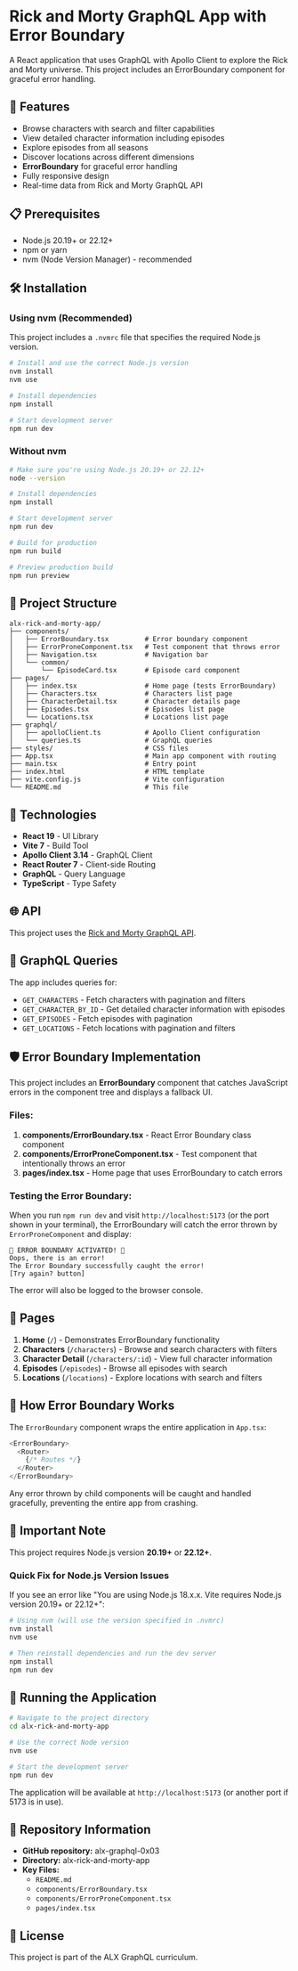 # Rick and Morty GraphQL App with Error Boundary

A React application that uses GraphQL with Apollo Client to explore the Rick and Morty universe. This project includes an ErrorBoundary component for graceful error handling.

## 🚀 Features

- Browse characters with search and filter capabilities
- View detailed character information including episodes
- Explore episodes from all seasons
- Discover locations across different dimensions
- **ErrorBoundary** for graceful error handling
- Fully responsive design
- Real-time data from Rick and Morty GraphQL API

## 📋 Prerequisites

- Node.js 20.19+ or 22.12+
- npm or yarn
- nvm (Node Version Manager) - recommended

## 🛠️ Installation

### Using nvm (Recommended)

This project includes a `.nvmrc` file that specifies the required Node.js version.

```bash
# Install and use the correct Node.js version
nvm install
nvm use

# Install dependencies
npm install

# Start development server
npm run dev
```

### Without nvm

```bash
# Make sure you're using Node.js 20.19+ or 22.12+
node --version

# Install dependencies
npm install

# Start development server
npm run dev

# Build for production
npm run build

# Preview production build
npm run preview
```

## 📁 Project Structure

```
alx-rick-and-morty-app/
├── components/
│   ├── ErrorBoundary.tsx         # Error boundary component
│   ├── ErrorProneComponent.tsx   # Test component that throws error
│   ├── Navigation.tsx            # Navigation bar
│   └── common/
│       └── EpisodeCard.tsx       # Episode card component
├── pages/
│   ├── index.tsx                 # Home page (tests ErrorBoundary)
│   ├── Characters.tsx            # Characters list page
│   ├── CharacterDetail.tsx       # Character details page
│   ├── Episodes.tsx              # Episodes list page
│   └── Locations.tsx             # Locations list page
├── graphql/
│   ├── apolloClient.ts           # Apollo Client configuration
│   └── queries.ts                # GraphQL queries
├── styles/                       # CSS files
├── App.tsx                       # Main app component with routing
├── main.tsx                      # Entry point
├── index.html                    # HTML template
├── vite.config.js                # Vite configuration
└── README.md                     # This file
```

## 🔧 Technologies

- **React 19** - UI Library
- **Vite 7** - Build Tool
- **Apollo Client 3.14** - GraphQL Client
- **React Router 7** - Client-side Routing
- **GraphQL** - Query Language
- **TypeScript** - Type Safety

## 🌐 API

This project uses the [Rick and Morty GraphQL API](https://rickandmortyapi.com/graphql).

## 📝 GraphQL Queries

The app includes queries for:
- `GET_CHARACTERS` - Fetch characters with pagination and filters
- `GET_CHARACTER_BY_ID` - Get detailed character information with episodes
- `GET_EPISODES` - Fetch episodes with pagination
- `GET_LOCATIONS` - Fetch locations with pagination and filters

## 🛡️ Error Boundary Implementation

This project includes an **ErrorBoundary** component that catches JavaScript errors in the component tree and displays a fallback UI.

### Files:
1. **components/ErrorBoundary.tsx** - React Error Boundary class component
2. **components/ErrorProneComponent.tsx** - Test component that intentionally throws an error
3. **pages/index.tsx** - Home page that uses ErrorBoundary to catch errors

### Testing the Error Boundary:

When you run `npm run dev` and visit `http://localhost:5173` (or the port shown in your terminal), the ErrorBoundary will catch the error thrown by `ErrorProneComponent` and display:

```
🔴 ERROR BOUNDARY ACTIVATED! 🔴
Oops, there is an error!
The Error Boundary successfully caught the error!
[Try again? button]
```

The error will also be logged to the browser console.

## 🎨 Pages

1. **Home** (`/`) - Demonstrates ErrorBoundary functionality
2. **Characters** (`/characters`) - Browse and search characters with filters
3. **Character Detail** (`/characters/:id`) - View full character information
4. **Episodes** (`/episodes`) - Browse all episodes with search
5. **Locations** (`/locations`) - Explore locations with search and filters

## 🎯 How Error Boundary Works

The `ErrorBoundary` component wraps the entire application in `App.tsx`:

```typescript
<ErrorBoundary>
  <Router>
    {/* Routes */}
  </Router>
</ErrorBoundary>
```

Any error thrown by child components will be caught and handled gracefully, preventing the entire app from crashing.

## 🚨 Important Note

This project requires Node.js version **20.19+** or **22.12+**. 

### Quick Fix for Node.js Version Issues

If you see an error like "You are using Node.js 18.x.x. Vite requires Node.js version 20.19+ or 22.12+":

```bash
# Using nvm (will use the version specified in .nvmrc)
nvm install
nvm use

# Then reinstall dependencies and run the dev server
npm install
npm run dev
```

## 🏃 Running the Application

```bash
# Navigate to the project directory
cd alx-rick-and-morty-app

# Use the correct Node version
nvm use

# Start the development server
npm run dev
```

The application will be available at `http://localhost:5173` (or another port if 5173 is in use).

## 📂 Repository Information

- **GitHub repository:** alx-graphql-0x03
- **Directory:** alx-rick-and-morty-app
- **Key Files:** 
  - `README.md`
  - `components/ErrorBoundary.tsx`
  - `components/ErrorProneComponent.tsx`
  - `pages/index.tsx`

## 📄 License

This project is part of the ALX GraphQL curriculum.
